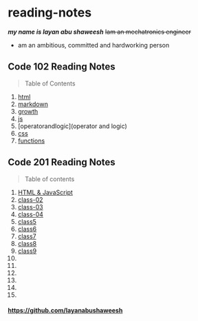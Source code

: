 # reading-notes

***my name is layan abu shaweesh***
~~Iam an mechatronics engineer~~
* am an ambitious, committed and hardworking person

## Code 102 Reading Notes

> Table of Contents
1. [html](html)
2. [markdown](markdown)
3. [growth](growth)
4. [js](js)
5. [operatorandlogic](operator and logic)
6. [css](css)
7.  [functions](functions)

## Code 201 Reading Notes

> Table of contents
1. [HTML & JavaScript](class-01)
2. [class-02](class-02)
3. [class-03](class-03)
4. [class-04](class-04)
5. [class5](class5)
6. [class6](class6)
7. [class7](class7)
8. [class8](class8)
9. [class9](class9)
10. []()
11. []()
12. []()
13. []()
14. []()
15. []()






#### https://github.com/layanabushaweesh ####



